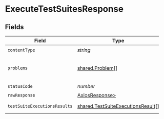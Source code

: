 # ExecuteTestSuitesResponse


## Fields

| Field                                                                                  | Type                                                                                   | Required                                                                               | Description                                                                            |
| -------------------------------------------------------------------------------------- | -------------------------------------------------------------------------------------- | -------------------------------------------------------------------------------------- | -------------------------------------------------------------------------------------- |
| `contentType`                                                                          | *string*                                                                               | :heavy_check_mark:                                                                     | N/A                                                                                    |
| `problems`                                                                             | [shared.Problem](../../models/shared/problem.md)[]                                     | :heavy_minus_sign:                                                                     | problem with request body                                                              |
| `statusCode`                                                                           | *number*                                                                               | :heavy_check_mark:                                                                     | N/A                                                                                    |
| `rawResponse`                                                                          | [AxiosResponse>](https://axios-http.com/docs/res_schema)                               | :heavy_minus_sign:                                                                     | N/A                                                                                    |
| `testSuiteExecutionsResults`                                                           | [shared.TestSuiteExecutionsResult](../../models/shared/testsuiteexecutionsresult.md)[] | :heavy_minus_sign:                                                                     | successful operation                                                                   |